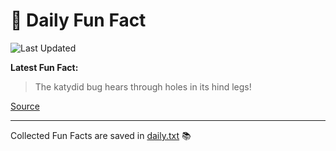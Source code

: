 # 🌟 Daily Fun Fact

![Last Updated](https://img.shields.io/badge/Last_Updated-2025_09_03-blue?style=flat-square)

**Latest Fun Fact:**

> The katydid bug hears through holes in its hind legs!

[Source](http://www.djtech.net/humor/useless_facts.htm)

---

Collected Fun Facts are saved in [daily.txt](daily.txt) 📚
